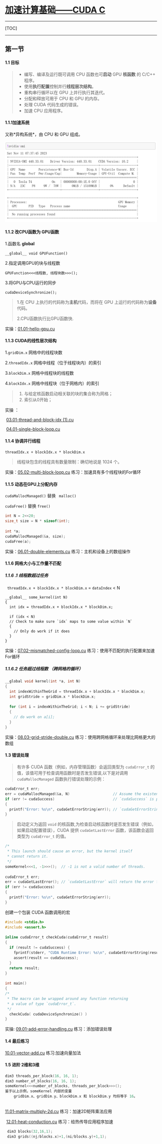 # [加速计算基础——CUDA C](https://learn.next.courses.nvidia.com/courses/course-v1:DLI+C-AC-01+V1-ZH/course/#block-v1:DLI+C-AC-01+V1-ZH+type@chapter+block@85f2a3ac16a0476685257996b84001ad)

---

[TOC]

----

## 第一节

#### **1.1 目标**

> - 编写、编译及运行既可调用 CPU 函数也可**启动** GPU **核函数** 的 C/C++ 程序。
> - 使用**执行配置**控制并行**线程层次结构**。
> - 重构串行循环以在 GPU 上并行执行其迭代。
> - 分配和释放可用于 CPU 和 GPU 的内存。
> - 处理 CUDA 代码生成的错误。
> - 加速 CPU 应用程序。



#### 1.1.1加速系统

又称\*异构系统\*，由 CPU 和 GPU 组成。

![image-20231111153836979](https://github.com/xxxlm-1/CUDA/blob/main/CUDA-pictures/image-20231111153836979.png)

#### 1.1.2 改CPU函数为 GPU函数

1.函数名   __global__

```
__global__ void GPUFunction()
```

2.指定调用GPU的块与线程数

```
GPUFunction<<<线程数, 线程块数>>>();
```

3.将GPU与CPU运行的同步

```
cudaDeviceSynchronize();
```

> 1.在 CPU 上执行的代码称为**主机**代码，而将在 GPU 上运行的代码称为**设备**代码。
>
> 2.CPU函数执行比GPU函数快.

实操：[01.01-hello-gpu.cu](https://github.com/xxxlm-1/CUDA/blob/main/chapter_one/01.01-hello-gpu.cu)



#### 1.1.3 CUDA的线性层次结构

1.`gridDim.x`		网格中的线程块数

2.`threadIdx.x`	 网格中线程（位于线程块内）的索引 

3.`blockDim.x`		网格中线程块的线程数

 4.`blockIdx.x`		网格中线程块（位于网格内）的索引

> 1. 与给定核函数启动相关联的块的集合称为网格；
> 2. 索引从0开始；

实操 ：

​		[03.01-thread-and-block-idx (1).cu](https://github.com/xxxlm-1/CUDA/blob/main/chapter_one/03.01-thread-and-block-idx%20(1).cu)

​		[04.01-single-block-loop.cu](https://github.com/xxxlm-1/CUDA/blob/main/chapter_one/04.01-single-block-loop.cu)



#### 1.1.4 协调并行线程

 `threadIdx.x + blockIdx.x * blockDim.x`

> 线程块包含的线程具有数量限制：确切地说是 1024 个。

实操：[05.02-multi-block-loop.cu](https://github.com/xxxlm-1/CUDA/blob/main/chapter_one/05.02-multi-block-loop.cu)  练习：加速具有多个线程块的For循环



#### 1.1.5 动态在GPU上分配内存

`cudaMallocManaged()`  替换  ` malloc()`

`cudaFree()`  替换   `free()`

```c
int N = 2<<20;
size_t size = N * sizeof(int);

int *a;
cudaMallocManaged(&a, size);
cudaFree(a);
```

实操：[06.01-double-elements.cu](https://github.com/xxxlm-1/CUDA/blob/main/chapter_one/06.01-double-elements.cu)   练习：主机和设备上的数组操作



#### 1.1.6 网格大小与工作量不匹配

##### 1.1.6 .1 线程数超过任务

` threadIdx.x + blockIdx.x * blockDim.x` = `dataIndex` < N

```
__global__ some_kernel(int N)
{
  int idx = threadIdx.x + blockIdx.x * blockDim.x;

  if (idx < N) 
  // Check to make sure `idx` maps to some value within `N`
  {
    // Only do work if it does
  }
}
```

实操：[07.02-mismatched-config-loop.cu](https://github.com/xxxlm-1/CUDA/blob/main/chapter_one/07.02-mismatched-config-loop.cu) 练习：使用不匹配的执行配置来加速For循环



##### 1.1.6.2  任务超过线程数  （跨网格的循环）

```c
__global void kernel(int *a, int N)
{
  int indexWithinTheGrid = threadIdx.x + blockIdx.x * blockDim.x;
  int gridStride = gridDim.x * blockDim.x;

  for (int i = indexWithinTheGrid; i < N; i += gridStride)
  {
    // do work on a[i];
  }
}
```



实操：[08.03-grid-stride-double.cu](https://github.com/xxxlm-1/CUDA/blob/main/chapter_one/08.03-grid-stride-double.cu)   练习：使用跨网格循环来处理比网格更大的数组



#### 1.3 错误处理

> 有许多 CUDA 函数（例如，内存管理函数）会返回类型为 `cudaError_t` 的值，该值可用于检查调用函数时是否发生错误,以下是对调用 `cudaMallocManaged` 函数执行错误处理的示例：

```c
cudaError_t err;
err = cudaMallocManaged(&a, N)                    // Assume the existence of `a` and `N`.
if (err != cudaSuccess)                           // `cudaSuccess` is provided by CUDA.
{
  printf("Error: %s\n", cudaGetErrorString(err)); // `cudaGetErrorString` is provided by CUDA.
}
```

> 启动定义为返回 `void` 的核函数,为检查启动核函数时是否发生错误（例如，如果启动配置错误），CUDA 提供 `cudaGetLastError` 函数，该函数会返回类型为 `cudaError_t` 的值。

```c
/*
 * This launch should cause an error, but the kernel itself
 * cannot return it.
 */
someKernel<<<1, -1>>>();  // -1 is not a valid number of threads.

cudaError_t err;
err = cudaGetLastError(); // `cudaGetLastError` will return the error from above.
if (err != cudaSuccess)
{
  printf("Error: %s\n", cudaGetErrorString(err));
}
```

创建一个包装 CUDA 函数调用的宏

```c
#include <stdio.h>
#include <assert.h>

inline cudaError_t checkCuda(cudaError_t result)
{
  if (result != cudaSuccess) {
    fprintf(stderr, "CUDA Runtime Error: %s\n", cudaGetErrorString(result));
    assert(result == cudaSuccess);
  }
  return result;
}

int main()
{
/*
 * The macro can be wrapped around any function returning
 * a value of type `cudaError_t`.
 */
  checkCuda( cudaDeviceSynchronize() )
}
```

实操: [09.01-add-error-handling.cu](https://github.com/xxxlm-1/CUDA/blob/main/chapter_one/09.01-add-error-handling.cu)	练习：添加错误处理



#### 1.4 最后练习 

[10.01-vector-add.cu](https://github.com/xxxlm-1/CUDA/blob/main/chapter_one/10.01-vector-add.cu)   练习:加速向量加法 



#### 1.5 进阶 2维和3维

```c
dim3 threads_per_block(16, 16, 1);
dim3 number_of_blocks(16, 16, 1);
someKernel<<<number_of_blocks, threads_per_block>>>();
鉴于以上示例，someKernel 内部的变量 
    gridDim.x、gridDim.y、blockDim.x 和 blockDim.y 均将等于 16。
    
```

   [11.01-matrix-multiply-2d.cu](https://github.com/xxxlm-1/CUDA/blob/main/chapter_one/11.01-matrix-multiply-2d.cu) 练习：加速2D矩阵乘法应用

​	[12.01-heat-conduction.cu](https://github.com/xxxlm-1/CUDA/blob/main/chapter_one/12.01-heat-conduction.cu)    练习：给热传导应用程序加速

```c
 dim3 blocks(32,16,1);
 dim3 grids((nj/blocks.x)+1,(ni/blocks.y)+1,1);
```

